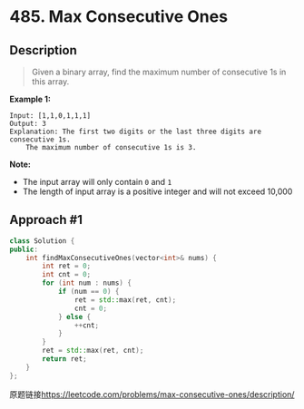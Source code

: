 # 485. Max Consecutive Ones
## Description
>Given a binary array, find the maximum number of consecutive 1s in this array.

**Example 1:**    
```
Input: [1,1,0,1,1,1]
Output: 3
Explanation: The first two digits or the last three digits are consecutive 1s.
    The maximum number of consecutive 1s is 3.
```

**Note:**    

-  The input array will only contain `0` and `1`
-  The length of input array is a positive integer and will not exceed 10,000 

## Approach #1
```C++
class Solution {
public:
    int findMaxConsecutiveOnes(vector<int>& nums) {
        int ret = 0;
        int cnt = 0;
        for (int num : nums) {
            if (num == 0) {
                ret = std::max(ret, cnt);
                cnt = 0;
            } else {
                ++cnt;
            }
        }
        ret = std::max(ret, cnt);
        return ret;
    }
};
```

原题链接<https://leetcode.com/problems/max-consecutive-ones/description/>